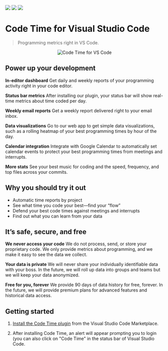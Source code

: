 [![](https://vsmarketplacebadge.apphb.com/version-short/softwaredotcom.swdc-vscode.svg)](https://marketplace.visualstudio.com/items?itemName=softwaredotcom.swdc-vscode) [![](https://vsmarketplacebadge.apphb.com/installs-short/softwaredotcom.swdc-vscode.svg)](https://marketplace.visualstudio.com/items?itemName=softwaredotcom.swdc-vscode) [![](https://vsmarketplacebadge.apphb.com/rating-short/softwaredotcom.swdc-vscode.svg)](https://marketplace.visualstudio.com/items?itemName=softwaredotcom.swdc-vscode)

# Code Time for Visual Studio Code

> Programming metrics right in VS Code.

<p align="center" style="margin: 0 10%">
  <img src="https://s3-us-west-1.amazonaws.com/swdc-static-assets/vs-code-dashboard.gif" alt="Code Time for VS Code" />
</p>

## Power up your development

**In-editor dashboard**
Get daily and weekly reports of your programming activity right in your code editor.

**Status bar metrics**
After installing our plugin, your status bar will show real-time metrics about time coded per day.

**Weekly email reports**
Get a weekly report delivered right to your email inbox.

**Data visualizations**
Go to our web app to get simple data visualizations, such as a rolling heatmap of your best programming times by hour of the day.

**Calendar integration**
Integrate with Google Calendar to automatically set calendar events to protect your best programming times from meetings and interrupts.

**More stats**
See your best music for coding and the speed, frequency, and top files across your commits.

## Why you should try it out

-   Automatic time reports by project
-   See what time you code your best—find your “flow”
-   Defend your best code times against meetings and interrupts
-   Find out what you can learn from your data

## It’s safe, secure, and free

**We never access your code**
We do not process, send, or store your proprietary code. We only provide metrics about programming, and we make it easy to see the data we collect. 

**Your data is private**
We will never share your individually identifiable data with your boss. In the future, we will roll up data into groups and teams but we will keep your data anonymized.

**Free for you, forever**
We provide 90 days of data history for free, forever. In the future, we will provide premium plans for advanced features and historical data access.

<!--- Begin: setup --->

## Getting started

1. [Install the Code Time plugin](https://marketplace.visualstudio.com/items?itemName=softwaredotcom.swdc-vscode) from the Visual Studio Code Marketplace.

2. After installing Code Time, an alert will appear prompting you to login (you can also click on "Code Time" in the status bar of Visual Studio Code.

<!--- End: setup --->